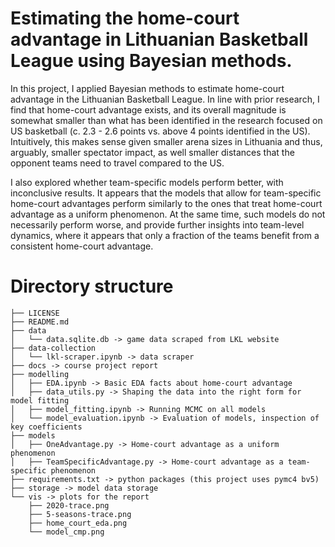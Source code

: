 # Estimating the home-court advantage in Lithuanian Basketball League using Bayesian methods. 

In this project, I applied Bayesian methods to estimate home-court advantage in the Lithuanian Basketball League. In line with prior research, I find that home-court advantage exists, and its overall magnitude is somewhat smaller than what has been identified in the research focused on US basketball (c. 2.3 - 2.6 points vs. above 4 points identified in the US). Intuitively, this makes sense given smaller arena sizes in Lithuania and thus, arguably, smaller spectator impact, as well smaller distances that the opponent teams need to travel compared to the US.

I also explored whether team-specific models perform better, with inconclusive results. It appears that the models that allow for team-specific home-court advantages perform similarly to the ones that treat home-court advantage as a uniform phenomenon. At the same time, such models do not necessarily perform worse, and provide further insights into team-level dynamics, where it appears that only a fraction of the teams benefit from a consistent home-court advantage.


# Directory structure
```
├── LICENSE
├── README.md
├── data
│   └── data.sqlite.db -> game data scraped from LKL website
├── data-collection
│   └── lkl-scraper.ipynb -> data scraper
├── docs -> course project report
├── modelling
│   ├── EDA.ipynb -> Basic EDA facts about home-court advantage
│   ├── data_utils.py -> Shaping the data into the right form for model fitting
│   ├── model_fitting.ipynb -> Running MCMC on all models
│   └── model_evaluation.ipynb -> Evaluation of models, inspection of key coefficients
├── models
│   ├── OneAdvantage.py -> Home-court advantage as a uniform phenomenon
│   ├── TeamSpecificAdvantage.py -> Home-court advantage as a team-specific phenomenon
├── requirements.txt -> python packages (this project uses pymc4 bv5)
├── storage -> model data storage
└── vis -> plots for the report
    ├── 2020-trace.png
    ├── 5-seasons-trace.png
    ├── home_court_eda.png
    └── model_cmp.png
```